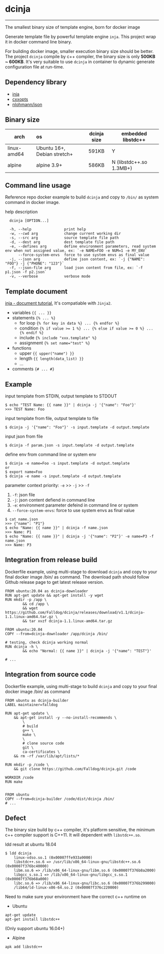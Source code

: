 # dcinja
------------
The smallest binary size of template engine, born for docker image

Generate template file by powerful template engine `inja`. This project wrap it in 
docker command line binary. 

For building docker image, smaller execution binary size should be better.
The project `dcinja` compile by c++ compiler, the binary size is only **500KB ~ 600KB**.
It's very suitable to use `dcinja` in container to dynamic generate configuration 
file at run-time.

## Dependency library
* [inja](https://github.com/pantor/inja)
* [cxxopts](https://github.com/jarro2783/cxxopts)
* [nlohmann/json](https://github.com/nlohmann/json)

## Binary size
arch | os      | dcinja size  | embedded libstdc++ 
-----|:--------|:------------:|--------------------
linux-amd64 | Ubuntu 16+, Debian stretch+ | 591KB | Y
alpine | alpine 3.9+ | 586KB | N (libstdc++.so 1.3MB+)

## Command line usage
Reference repo docker example to build `dcinja` and copy to `/bin/` as system command in docker image.


help description
```
  dcinja [OPTION...]

  -h, --help               print help
  -w, --cwd arg            change current working dir
  -s, --src arg            source template file path
  -d, --dest arg           dest template file path
  -e, --defines arg        define environment parameters, read system env when not assigned value, ex: `-e NAME=FOO -e NUM=1 -e MY_ENV`
      --force-system-envs  force to use system envs as final value
  -j, --json arg           define json content, ex: `-j {"NAME": "FOO"} -j {"PHONE": "123"}`
  -f, --json-file arg      load json content from file, ex: `-f p1.json -f p2.json`
  -v, --verbose            verbose mode
```

## Template document
[inja - document tutorial](https://github.com/pantor/inja#tutorial), It's compatiable with `Jinja2`.

* variables `{{ ... }}`
* statements `{% ... %}`
    * for loop `{% for key in data %} ... {% endfor %}`
    * condition `{% if value >= 1 %} ... {% else if value >= 0 %} ... {% endif %}`
    * include `{% include "xxx.template" %}`
    * assignment  `{% set name="test" %}`
* functions
    * upper `{{ upper("name") }}`
    * length `{{ length(data_list) }}`
    * ...
* comments  `{# ... #}`


## Example
input template from STDIN, output template to STDOUT
```
$ echo "TEST Name: {{ name }}" | dcinja -j '{"name": "Foo"}'
>>> TEST Name: Foo
```

input template from file, output template to file
```
$ dcinja -j '{"name": "Foo"}' -s input.template -d output.template
```

input json from file
```
$ dcinja -f param.json -s input.template -d output.template
```

define env from command line or system env
```
$ dcinja -e name=Foo -s input.template -d output.template
or
$ export name=Foo
$ dcinja -e name -s input.template -d output.template
```

parameter context priority:
`-e` >> `-j` >> `-f`
1. `-f`: json file
2. `-j`: json content defiend in command line
3. `-e`: environment parameter defeind in command line or system
4. `--force-system-envs`: force to use system envs as final value
```
$ cat name.json
>>> {"name": "P1"}
$ echo "Name: {{ name }}" | dcinja -f name.json
>>> Name: P1
$ echo "Name: {{ name }}" | dcinja -j '{"name": "P2"}' -e name=P3 -f name.json
>>> Name: P3
```

## Integration from release build
Dockerfile example, using multi-stage to download `dcinja` and copy to your final docker image /bin/ as command. The download path should follow Github release page to get latest release version.

```
FROM ubuntu:20.04 as dcinja-downloader
RUN apt-get update && apt-get install -y wget
RUN mkdir -p /app \
        && cd /app \
        && wget https://github.com/Falldog/dcinja/releases/download/v1.1/dcinja-1.1.linux-amd64.tar.gz \
        && tar xvzf dcinja-1.1.linux-amd64.tar.gz

FROM ubuntu:20.04
COPY --from=dcinja-downloader /app/dcinja /bin/

# testing, check dcinja working normal
RUN dcinja -h \
        && echo "Normal: {{ name }}" | dcinja -j '{"name": "TEST"}'

# ...
```

## Integration from source code
Dockerfile example, using multi-stage to build `dcinja` and copy to your final docker image /bin/ as command

```
FROM ubuntu as dcinja-builder
LABEL maintainer=falldog

RUN apt-get update \
    && apt-get install -y --no-install-recommends \
        \
        # build
        g++ \
        make \
        \
        # clone source code
        git \
        ca-certificates \
    && rm -rf /var/lib/apt/lists/*

RUN mkdir -p /code \
    && git clone https://github.com/Falldog/dcinja.git /code

WORKDIR /code
RUN make


FROM ubuntu
COPY --from=dcinja-builder /code/dist/dcinja /bin/
# ...
```


## Defect
The binary size build by c++ compiler, it's platform sensitive, the minimum c++ compiler support is C++11. It will dependent with `libstdc++.so`. 

ldd result at ubuntu 18.04
```
$ ldd dcinja
	linux-vdso.so.1 (0x00007ffe933a9000)
	libstdc++.so.6 => /usr/lib/x86_64-linux-gnu/libstdc++.so.6 (0x00007f376bc40000)
	libm.so.6 => /lib/x86_64-linux-gnu/libm.so.6 (0x00007f376b8a2000)
	libgcc_s.so.1 => /lib/x86_64-linux-gnu/libgcc_s.so.1 (0x00007f376b68a000)
	libc.so.6 => /lib/x86_64-linux-gnu/libc.so.6 (0x00007f376b299000)
	/lib64/ld-linux-x86-64.so.2 (0x00007f376c220000)
```

Need to make sure your environment have the correct c++ runtime on
* Ubuntu
```
apt-get update
apt-get install libstdc++
```
(Only support ubuntu 16.04+)

* Alpine
```
apk add libstdc++
```

